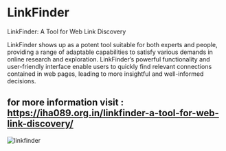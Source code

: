 # LinkFinder
LinkFinder: A Tool for Web Link Discovery

LinkFinder shows up as a potent tool suitable for both experts and people, providing a range of adaptable capabilities to satisfy various demands in online research and exploration. LinkFinder’s powerful functionality and user-friendly interface enable users to quickly find relevant connections contained in web pages, leading to more insightful and well-informed decisions.

## for more information visit : https://iha089.org.in/linkfinder-a-tool-for-web-link-discovery/



![linkfinder](https://github.com/IHA089/LinkFinder/assets/67224300/59b92c7e-b21c-4313-8b45-b0121bfb9162)

